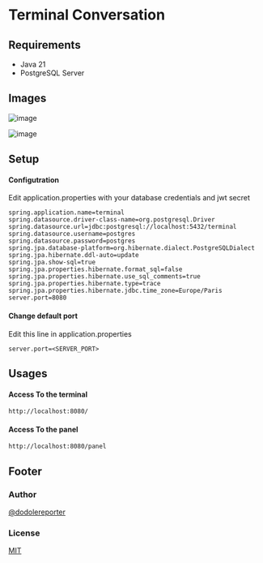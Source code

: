 # Terminal Conversation

## Requirements

- Java 21
- PostgreSQL Server

## Images

![image](https://github.com/dodolereporter/Terminal-Conversation/assets/60071624/11503612-9309-4cff-b08b-907b7a553182)

![image](https://github.com/dodolereporter/Terminal-Conversation/assets/60071624/592d74f1-c49e-4347-bc5b-7c3287d57e50)

## Setup

#### Configutration

Edit application.properties with your database credentials and jwt secret

```properties
spring.application.name=terminal
spring.datasource.driver-class-name=org.postgresql.Driver
spring.datasource.url=jdbc:postgresql://localhost:5432/terminal
spring.datasource.username=postgres
spring.datasource.password=postgres
spring.jpa.database-platform=org.hibernate.dialect.PostgreSQLDialect
spring.jpa.hibernate.ddl-auto=update
spring.jpa.show-sql=true
spring.jpa.properties.hibernate.format_sql=false
spring.jpa.properties.hibernate.use_sql_comments=true
spring.jpa.properties.hibernate.type=trace
spring.jpa.properties.hibernate.jdbc.time_zone=Europe/Paris
server.port=8080
```

#### Change default port

Edit this line in application.properties

```properties
server.port=<SERVER_PORT>
```

## Usages

#### Access To the terminal 
```http
http://localhost:8080/
```

#### Access To the panel 
```http
http://localhost:8080/panel
```

## Footer

### Author

[@dodolereporter](https://github.com/dodolereporter)

### License

[MIT](https://choosealicense.com/licenses/mit/)
